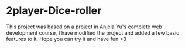 # 2player-Dice-roller
This project was based on a project in Anjela Yu's complete web development course, I have modified the project and added a few basic features to it. Hope you can try it and have fun &lt;3
